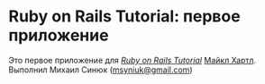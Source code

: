 # Ruby on Rails Tutorial: первое приложение

Это первое приложение для
[*Ruby on Rails Tutorial*](http://railstutorial.org/)
 [Майкл Хартл](http://michaelhartl.com/).
   Выполнил Михаил Синюк (msyniuk@gmail.com)  